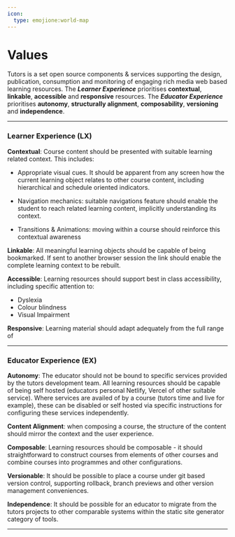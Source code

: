 ```yaml
---
icon:
  type: emojione:world-map
---
```


# Values

Tutors is a set open source components & services supporting the design, publication, consumption and monitoring of engaging rich media web based learning resources. The ***Learner Experience*** prioritises **contextual**, **linkable**, **accessible** and **responsive** resources. The ***Educator Experience*** prioritises **autonomy**, **structurally alignment**, **composability**,  **versioning** and **independence**.

---

### Learner Experience (LX)

**Contextual**: Course content should be presented with suitable learning related context. This includes:

- Appropriate visual cues. It should be apparent from any screen how the current learning object  relates to other course content, including hierarchical and schedule oriented indicators.

- Navigation mechanics: suitable navigations feature should enable the student to reach related learning content, implicitly understanding its context.

- Transitions & Animations: moving within a course should reinforce this contextual awareness

**Linkable**: All meaningful learning objects should be capable of being bookmarked. If sent to another browser session the link should enable the complete learning context to be rebuilt.

**Accessible**: Learning resources should support best in class accessibility, including specific attention to:

- Dyslexia
- Colour blindness 
- Visual Impairment

**Responsive**: Learning material should adapt adequately from the full range of 

---

### Educator Experience (EX)

**Autonomy**: The educator should not be bound to specific services provided by the tutors development team. All learning resources should be capable of being self hosted (educators personal Netlify, Vercel of other suitable service). Where services are availed of by a course (tutors time and live for example), these can be disabled or self hosted via specific instructions for configuring these services independently.

**Content Alignment**: when composing a course, the structure of the content should mirror the context and the user experience.

**Composable**: Learning resources should be composable - it should straightforward to construct courses from elements of other courses and combine courses into programmes and other configurations.

**Versionable**: It should be possible to place a course under git based version control, supporting rollback, branch previews and other version management conveniences.

**Independence**: It should be possible for an educator to migrate from the tutors projects to other comparable systems within the static site generator category of tools.

---

